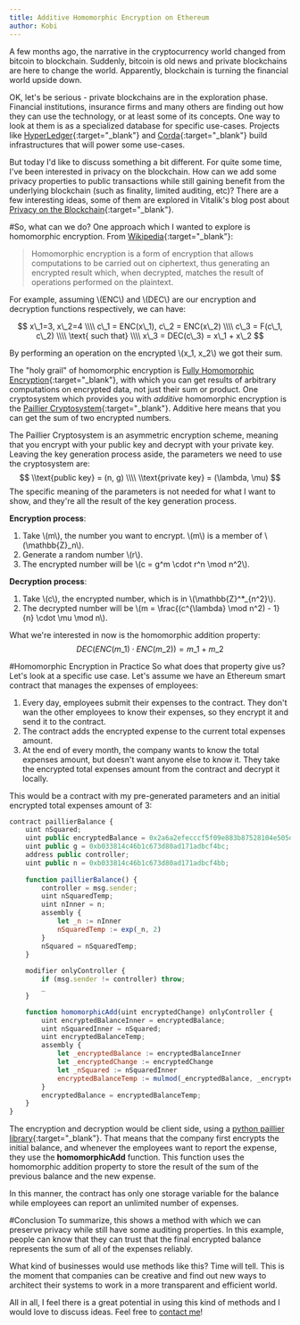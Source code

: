 ```yaml
---
title: Additive Homomorphic Encryption on Ethereum
author: Kobi
---
```

A few months ago, the narrative in the cryptocurrency world changed from bitcoin to blockchain. Suddenly, bitcoin is old news and private blockchains are here to change the world. Apparently, blockchain is turning the financial world upside down.

OK, let's be serious - private blockchains are in the exploration phase. Financial institutions, insurance firms and many others are finding out how they can use the technology, or at least some of its concepts. One way to look at them is as a specialized database for specific use-cases. Projects like [HyperLedger](https://www.hyperledger.org/){:target="_blank"} and [Corda](http://r3cev.com/blog/2016/4/4/introducing-r3-corda-a-distributed-ledger-designed-for-financial-services){:target="_blank"} build infrastructures that will power some use-cases. 

But today I'd like to discuss something a bit different. For quite some time, I've been interested in privacy on the blockchain. How can we add some privacy properties to public transactions while still gaining benefit from the underlying blockchain (such as finality, limited auditing, etc)? There are a few interesting ideas, some of them are explored in Vitalik's blog post about [Privacy on the Blockchain](https://blog.ethereum.org/2016/01/15/privacy-on-the-blockchain/){:target="_blank"}.

#So, what can we do?
One approach which I wanted to explore is homomorphic encryption. From [Wikipedia](https://en.wikipedia.org/wiki/Homomorphic_encryption){:target="_blank"}:
> Homomorphic encryption is a form of encryption that allows computations to be carried out on ciphertext, thus generating an encrypted result which, when decrypted, matches the result of operations performed on the plaintext.

For example, assuming \\(ENC\\) and \\(DEC\\) are our encryption and decryption functions respectively, we can have:

$$
x\_1=3, x\_2=4 \\\\ 
c\_1 = ENC(x\_1), c\_2 = ENC(x\_2) \\\\
c\_3 = F(c\_1, c\_2) \\\\
 \text{ such that} \\\\
x\_3 = DEC(c\_3) = x\_1 + x\_2
$$

By performing an operation on the encrypted \\(x\_1, x\_2\\) we got their sum.

The "holy grail" of homomorphic encryption is [Fully Homomorphic Encryption](https://en.wikipedia.org/wiki/Homomorphic_encryption#Fully_homomorphic_encryption){:target="_blank"}, with which you can get results of arbitrary computations on encrypted data, not just their sum or product. One cryptosystem which provides you with *additive* homomorphic encryption is the [Paillier Cryptosystem](https://en.wikipedia.org/wiki/Paillier_cryptosystem){:target="_blank"}. Additive here means that you can get the sum of two encrypted numbers. 

The Paillier Cryptosystem is an asymmetric encryption scheme, meaning that you encrypt with your public key and decrypt with your private key. Leaving the key generation process aside, the parameters we need to use the cryptosystem are:
$$
\\text{public key} = (n, g) \\\\
\\text{private key} = (\lambda, \mu)
$$
The specific meaning of the parameters is not needed for what I want to show, and they're all the result of the key generation process.

**Encryption process**:

1. Take \\(m\\), the number you want to encrypt. \\(m\\) is a member of \\(\mathbb{Z}_n\\).
2. Generate a random number \\(r\\).
3. The encrypted number will be \\(c = g^m \cdot r^n \mod n^2\\).

**Decryption process**:

1. Take \\(c\\), the encrypted number, which is in \\(\mathbb{Z}^*_{n^2}\\).
2. The decrypted number will be \\(m = \frac{(c^{\lambda} \mod n^2) - 1}{n} \cdot \mu \mod n\\).

What we're interested in now is the homomorphic addition property:
$$DEC(ENC(m\_1) \cdot ENC(m\_2)) = m\_1 + m\_2$$

#Homomorphic Encryption in Practice
So what does that property give us? Let's look at a specific use case. Let's assume we have an Ethereum smart contract that manages the expenses of employees: 

1. Every day, employees submit their expenses to the contract. They don't wan the other employees to know their expenses, so they encrypt it and send it to the contract. 
2. The contract adds the encrypted expense to the current total expenses amount.
2. At the end of every month, the company wants to know the total expenses amount, but doesn't want anyone else to know it. They take the encrypted total expenses amount from the contract and decrypt it locally.

This would be a contract with my pre-generated parameters and an initial encrypted total expenses amount of 3:
```javascript
contract paillierBalance {                
    uint nSquared;
    uint public encryptedBalance = 0x2a6a2efecccf5f09e883b87528104e505dedb63fee8de93ccc059116bf32ae5f;
    uint public g = 0xb033814c46b1c673d80ad171adbcf4bc;   
    address public controller;
    uint public n = 0xb033814c46b1c673d80ad171adbcf4bb;
      
    function paillierBalance() {                                      
        controller = msg.sender;
        uint nSquaredTemp;
        uint nInner = n;
        assembly {
            let _n := nInner
            nSquaredTemp := exp(_n, 2)
        }
        nSquared = nSquaredTemp;
    }
                                 
    modifier onlyController {
        if (msg.sender != controller) throw;  
        _
    }

    function homomorphicAdd(uint encryptedChange) onlyController {
        uint encryptedBalanceInner = encryptedBalance;              
        uint nSquaredInner = nSquared;              
        uint encryptedBalanceTemp;                                          
        assembly {
            let _encryptedBalance := encryptedBalanceInner                  
            let _encryptedChange := encryptedChange             
            let _nSquared := nSquaredInner                  
            encryptedBalanceTemp := mulmod(_encryptedBalance, _encryptedChange,_nSquared)
        }
        encryptedBalance = encryptedBalanceTemp;                            
    }
}
```


The encryption and decryption would be client side, using a [python paillier library](https://github.com/kobigurk/paillier){:target="_blank"}. That means that the company first encrypts the initial balance, and whenever the employees want to report the expense, they use the **homomorphicAdd** function. This function uses the homomorphic addition property to store the result of the sum of the previous balance and the new expense.

In this manner, the contract has only one storage variable for the balance while employees can report an unlimited number of expenses. 

#Conclusion
To summarize, this shows a method with which we can preserve privacy while still have some auditing properties. In this example, people can know that they can trust that the final encrypted balance represents the sum of all of the expenses reliably.

What kind of businesses would use methods like this? Time will tell. This is the moment that companies can be creative and find out new ways to architect their systems to work in a more transparent and efficient world. 

All in all, I feel there is a great potential in using this kind of methods and I would love to discuss ideas. Feel free to [contact me](/contact.html)!

